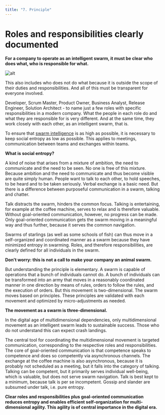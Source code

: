 ```yaml
---
title: "7. Principle"
---
```


# Roles and responsibilities clearly documented

**For a company to operate as an intelligent swarm, it must be clear who does what, who is responsible for what.**

![alt](../images/7-principle-1800x1350-1-1024x768.webp)

This also includes who does not do what because it is outside the scope of their duties and responsibilities. And all of this must be transparent for everyone involved.

Developer, Scrum Master, Product Owner, Business Analyst, Release Engineer, Solution Architect - to name just a few roles with specific responsibilities in a modern company. What the people in each role do and what they are responsible for is very different. And at the same time, they work closely with each other, as an intelligent swarm, that is.

To ensure that [swarm intelligence](https://rosho.world/en/leadership/about-augmented-leadership/) is as high as possible, it is necessary to keep social entropy as low as possible. This applies to meetings, communication between teams and exchanges within teams.

**What is social entropy?**

A kind of noise that arises from a mixture of ambition, the need to communicate and the need to be seen. No one is free of this mixture. Because ambition and the need to communicate and thus become visible are quite simply human. People want to talk to each other, to hold speeches, to be heard and to be taken seriously. Verbal exchange is a basic need. But there is a difference between purposeful communication in a swarm, talking and chatter.

Talk distracts the swarm, hinders the common focus. Talking is entertaining, for example at the coffee machine, serves to relax and is therefore valuable. Without goal-oriented communication, however, no progress can be made. Only goal-oriented communication gets the swarm moving in a meaningful way and thus further, because it serves the common navigation.

Swarms of starlings (as well as some schools of fish) can thus move in a self-organized and coordinated manner as a swarm because they have minimized entropy in swarming. Roles, and therefore responsibilities, are clearly defined for all individuals in the swarm.

**Don't worry: this is not a call to make your company an animal swarm.**

But understanding the principle is elementary. A swarm is capable of operations that a bunch of individuals cannot do. A bunch of individuals can be transformed into an army that moves in a reasonably coordinated manner in one direction by means of rules, orders to follow the rules, and the execution of orders. But this movement is two-dimensional. The swarm moves based on principles. These principles are validated with each movement and optimized by micro-adjustments as needed.

**The movement as a swarm is three-dimensional.**

In the digital age of multidimensional dependencies, only multidimensional movement as an intelligent swarm leads to sustainable success. Those who do not understand this can expect crash landings.

The central tool for coordinating the multidimensional movement is targeted communication, corresponding to the respective roles and responsibilities. The core of goal-oriented communication is that competence speaks to competence and does so competently via asynchronous channels. The exchange at the coffee machine is also asynchronous, because it is probably not scheduled as a meeting, but it falls into the category of talking. Talking can be competent, but it primarily serves individual well-being, which is valuable, but does not serve swarm navigation. Talk is best kept to a minimum, because talk is per se incompetent. Gossip and slander are subsumed under talk, i.e. pure entropy.

**Clear roles and responsibilities plus goal-oriented communication reduces entropy and enables efficient self-organization for multi-dimensional agility. This agility is of central importance in the digital era.**
